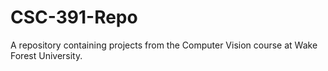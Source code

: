 # CSC-391-Repo
A repository containing projects from the Computer Vision course at Wake Forest University.

